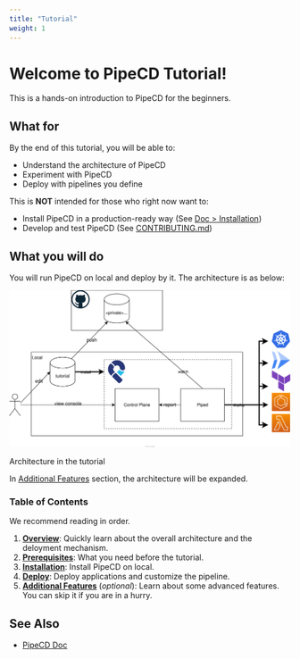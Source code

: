 ```yaml
---
title: "Tutorial"
weight: 1
---
```


# **Welcome to PipeCD Tutorial!**

This is a hands-on introduction to PipeCD for the beginners.


## What for

By the end of this tutorial, you will be able to:
  - Understand the architecture of PipeCD
  - Experiment with PipeCD
  - Deploy with pipelines you define

This is **NOT** intended for those who right now want to:

- Install PipeCD in a production-ready way (See [Doc > Installation](https://pipecd.dev/docs/installation/))
- Develop and test PipeCD (See [CONTRIBUTING.md](https://github.com/pipe-cd/pipecd/blob/master/CONTRIBUTING.md))

## What you will do

You will run PipeCD on local and deploy by it. The architecture is as below:

![architecture on local](/images/architecture.svg)
<p class="caption">Architecture in the tutorial</p>

In [Additional Features](50-features/) section, the architecture will be expanded.


### Table of Contents

We recommend reading in order.

1. [**Overview**](10-overview/): Quickly learn about the overall architecture and the deloyment mechanism.
2. [**Prerequisites**](20-prerequisites/): What you need before the tutorial.
3. [**Installation**](30-installation/): Install PipeCD on local.
4. [**Deploy**](40-deploy/): Deploy applications and customize the pipeline.
5. [**Additional Features**](50-features/) (_optional_): Learn about some advanced features. You can skip it if you are in a hurry.

## See Also

- [PipeCD Doc](https://pipecd.dev/docs/)
